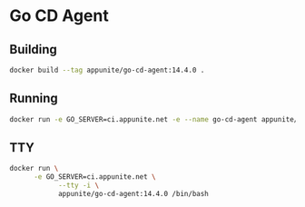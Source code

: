 # Go CD Agent

## Building

```bash
docker build --tag appunite/go-cd-agent:14.4.0 .
```

## Running

```bash
docker run -e GO_SERVER=ci.appunite.net -e --name go-cd-agent appunite/go-cd-agent:14.4.0 
```

## TTY

```bash
docker run \
      -e GO_SERVER=ci.appunite.net \
			--tty -i \
			appunite/go-cd-agent:14.4.0 /bin/bash
```			

